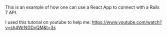 This is an example of how one can use a React App to connect with a Rails 7 API. 

I used this tutorial on youtube to help me: https://www.youtube.com/watch?v=sh4WrNGDvQM&t=3s
